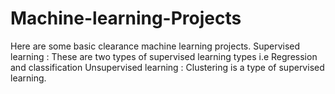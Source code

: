 # Machine-learning-Projects
Here are some basic clearance machine learning projects.
Supervised learning : These are two types of supervised learning types i.e Regression and classification 
Unsupervised learning : Clustering is a type of supervised learning.
